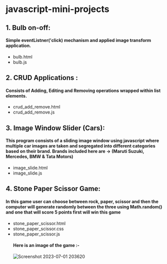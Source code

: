 # javascript-mini-projects


## 1. Bulb on-off:
   #### Simple eventListner('click) mechanism and applied image transform application.
* bulb.html
* bulb.js
   
## 2. CRUD Applications : 
   #### Consists of Adding, Editing and Removing operations wrapped within list elements. 
* crud_add_remove.html
* crud_add_remove.js

## 3. Image Window Slider (Cars): 
   #### This program consists of a sliding image window using javascript where multiple car images are taken and segregated into different categories based on their brand. Brands included here are -> (Maruti Suzuki, Mercedes, BMW & Tata Motors)
* image_slide.html
* image_slide.js

## 4. Stone Paper Scissor Game: 
   #### In this game user can choose between rock, paper, scissor and then the computer will generate randomly between the three using Math.random() and one that will score 5 points first will win this game 
* stone_paper_scissor.html 
* stone_paper_scissor.css 
* stone_paper_scissor.js
  #### Here is an image of the game :-
  ![Screenshot 2023-07-01 203620](https://github.com/atharvadesai1/javascript-mini-projects/assets/113234377/cb314057-5408-4cfb-ba08-b4df7bec0b23)
